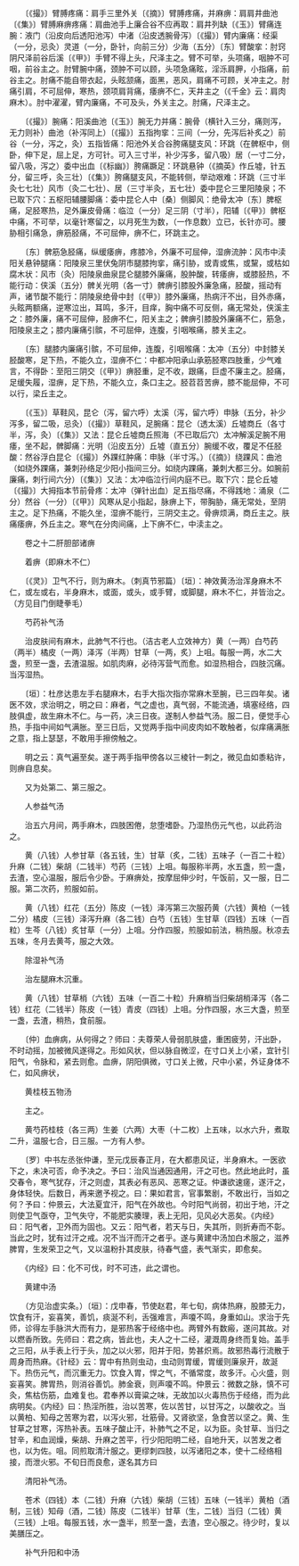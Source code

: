 <!-- { "loadSidebar": true } -->
　　〔《撮》〕臂膊疼痛：肩手三里外关〔《摘》〕臂膊疼痛，并麻痹：肩肩井曲池〔《集》〕臂膊麻痹疼痛：肩曲池手上廉合谷不应再取：肩井列缺〔《玉》〕臂痛连腕：液门（沿皮向后透阳池泻）中渚（沿皮透腕骨泻）〔《撮》〕臂内廉痛：经渠（一分，忌灸）灵道（一分，卧针，向前三分）少海（五分）〔东〕臂酸挛：肘窍阴尺泽前谷后溪〔《甲》〕手臂不得上头，尺泽主之。臂不可举，头项痛，咽肿不可咽，前谷主之。肘臂腕中痛，颈肿不可以顾，头项急痛眩，淫泺肩胛，小指痛，前谷主之。肘痛不能自带衣起，头眩颔痛，面黑，恶风，肩痛不可顾，关冲主之。肘痛引肩，不可屈伸，寒热，颈项肩背痛，痿痹不仁，天井主之（《千金》云：肩肉麻木）。肘中濯濯，臂内廉痛，不可及头，外关主之。肘痛，尺泽主之。

　　〔《撮》〕腕痛：阳溪曲池〔《玉》〕腕无力并痛：腕骨（横针入三分，痛则泻，无力则补）曲池（补泻同上）〔《撮》〕五指拘挛：三间（一分，先泻后补炙之）前谷（一分，泻之，灸）五指皆痛：阳池外关合谷胯痛腿支风：环跳（在髀枢中，侧卧，伸下足，屈上足，方可针。可入三寸半，补少泻多，留八吸）居（一寸二分，留八吸，泻之）委中出血〔《标幽》〕胯痛蹶足：环跳悬钟（《摘英》作丘墟，针五分，留三呼，灸三壮）〔《集》〕胯痛腿支风，不能转侧，举动艰难：环跳（三寸半灸七七壮）风市（灸二七壮）、居（三寸半灸，五七壮）委中昆仑三里阳陵泉；不已取下穴：五枢阳辅腰脚痛：委中昆仑人中〔桑〕侧脚风：绝骨太冲〔东〕脾枢痛，足胫寒热，足外廉皮骨痛：临泣（一分）足三阴（寸半），阳辅〔《甲》〕髀枢中痛，不可举，以毫针寒留之，以月死生为数，（一作息数）立已，长针亦可。腰胁相引痛急，痹筋胫痛，不可屈伸，痹不仁，环跳主之。

　　〔东〕髀筋急胫痛，纵缓痿痹，疼膝冷，外廉不可屈伸，湿痹流肿：风市中渎阳关悬钟腿痛：阳陵泉三里伏兔阴市腿膝拘挛，痛引胁，或青或焦，或黧，或枯如腐木状：风市（灸）阳陵泉曲泉昆仑腿膝外廉痛，股肿酸，转痿痹，或膝胫热，不能行动：侠溪（五分）髀关光明（各一寸）髀痹引膝股外廉急痛，胫酸，摇动有声，诸节酸不能行：阴陵泉绝骨中封〔《甲》〕膝外廉痛，热病汗不出，目外赤痛，头眩两额痛，逆寒泣出，耳鸣，多汗，目痒，胸中痛不可反侧，痛无常处，侠溪主之：膝外廉，痛不可屈伸，胫痹不仁，阳关主之；髀痹引膝股外廉痛不仁，筋急，阳陵泉主之；膝内廉痛引髌，不可屈伸，连腹，引咽喉痛，膝关主之。

　　〔东〕腿膝内廉痛引髌，不可屈伸，连腹，引咽喉痛：太冲（五分）中封膝关胫酸寒，足下热，不能久立，湿痹不仁：中都冲阳承山承筋胫寒四肢重，少气难言，不得卧：至阳三阴交〔《甲》〕痹胫重，足不收，跟痛，巨虚不廉主之。胫痛，足缓失履，湿痹，足下热，不能久立，条口主之。胫苕苕苦痹，膝不能屈伸，不可以行，梁丘主之。

　　〔《玉》〕草鞋风，昆仑（泻，留六呼）太溪（泻，留六呼）申脉（五分，补少泻多，留二吸，忌灸）〔《撮》〕草鞋风，足腕痛：昆仑（透太溪）丘墟商丘（各寸半，泻，灸）〔《集》〕又法：昆仑丘墟商丘照海（不已取后穴）太冲解溪足腕不用痿，坐不起，髀脚痛：光明（沿皮五分）丘墟（直五分）腕缓不收，覆足不任胫酸：然谷浮白昆仑〔《撮》〕外踝红肿痛：申脉（半寸泻。）〔《摘》〕绕踝风：曲池（如绕外踝痛，兼刺孙络足少阳小指间三分。如绕内踝痛，兼刺大都三分。如腕前廉痛，刺行间六分）〔《集》〕又法：太冲临泣行间内庭不已。取下穴：昆仑丘墟〔《撮》〕大拇指本节前骨疼：太冲（弹针出血）足五指尽痛，不得践地：涌泉（二分）然谷（一分）〔《甲》〕风寒从足小指起，脉痹上下，带胸胁，痛无常处，至阴主之。足下热痛，不能久坐，湿痹不能行，三阴交主之。骨痹烦满，商丘主之。肤痛痿痹，外丘主之。寒气在分肉间痛，上下痹不仁，中渎主之。

　　卷之十二肝胆部诸痹

　　着痹（即麻木不仁）

　　〔《灵》〕卫气不行，则为麻木。（刺真节邪篇）〔垣〕：神效黄汤治浑身麻木不仁，或左或右，半身麻木，或面，或头，或手臂，或脚腿，麻木不仁，并皆治之。（方见目门倒睫拳毛）

　　芍药补气汤

　　治皮肤间有麻木，此肺气不行也。（洁古老人立效神方）黄（一两）白芍药（两半）橘皮（一两）泽泻（半两）甘草（一两，炙）上咀。每服一两，水二大盏，煎至一盏，去渣温服。如肌肉麻，必待泻营气而愈。如湿热相合，四肢沉痛。当泻湿热。

　　〔垣〕：杜彦达患左手右腿麻木，右手大指次指亦常麻木至腕，已三四年矣。诸医不效，求治明之，明之曰：麻者，气之虚也，真气弱，不能流通，填塞经络，四肢俱虚，故生麻木不仁。与一药，决三日夜。遂制人参益气汤。服二日，便觉手心热，手指中间如气满胀。至三日后，又觉两手指中间皮肉如不敢触者，似痒痛满胀之意，指上瑟瑟，不敢用手擦傍触之。

　　明之云：真气遍至矣。遂于两手指甲傍各以三棱针一刺之，微见血如黍粘许，则痹自息矣。

　　又为处第二、第三服之。

　　人参益气汤

　　治五六月间，两手麻木，四肢困倦，怠堕嗜卧。乃湿热伤元气也，以此药治之。

　　黄（八钱）人参甘草（各五钱，生）甘草（炙，二钱）五味子（一百二十粒）升麻（二钱）柴胡（二钱半）芍药（三钱）上咀。每服称半两，水五盏，煎一盏，去渣，空心温服，服后令少卧。于麻痹处，按摩屈伸少时，午饭前，又一服，日二服。第二次药，煎服如前。

　　黄（八钱）红花（五分）陈皮（一钱）泽泻第三次服药黄（六钱）黄柏（一钱二分）橘皮（三钱）泽泻升麻（各二钱）白芍（五钱）生甘草（四钱）五味（一百粒）生芩（八钱）炙甘草（一分）上咀。分作四服，煎服如前法，稍热服。秋凉去五味，冬月去黄芩，服之大效。

　　除湿补气汤

　　治左腿麻木沉重。

　　黄（八钱）甘草梢（六钱）五味（一百二十粒）升麻梢当归柴胡梢泽泻（各二钱）红花（二钱半）陈皮（一钱）青皮（四钱）上咀。分作四服，水三大盏，煎至一盏，去渣，稍热，食前服。

　　〔仲〕血痹病，从何得之？师曰：夫尊荣人骨弱肌肤盛，重困疲劳，汗出卧，不时动摇，加被微风遂得之。形如风状，但以脉自微涩，在寸口关上小紧，宜针引阳气，令脉和，紧去则愈。血痹，阴阳俱微，寸口关上微，尺中小紧，外证身体不仁，如风痹状，

　　黄桂枝五物汤

　　主之。

　　黄芍药桂枝（各三两）生姜（六两）大枣（十二枚）上五味，以水六升，煮取二升，温服七合，日三服。一方有人参。

　　〔罗〕中书左丞张仲谦，至元戊辰春正月，在大都患风证，半身麻木。一医欲下之，未决可否，命予决之。予曰：治风当通因通用，汗之可也。然此地此时，虽交春令，寒气犹存，汗之则虚，其表必有恶风、恶寒之证。仲谦欲速瘥，遂汗之，身体轻快。后数日，再来邀予视之。曰：果如君言，官事繁剧，不敢出行，当如之何？予曰：仲景云，大法夏宜汗，阳气在外故也。今时阳气尚弱，初出于地，汗之则使卫气亟夺，卫气失守，不能肥实腠理，表上无阳，见风必大恶矣。《内经》曰：阳气者，卫外而为固也。又云：阳气者，若天与日，失其所，则折寿而不彰。当此之时，犹有过汗之戒。况不当汗而汗之者乎。遂与黄建中汤加白术服之，滋养脾胃，生发荣卫之气，又以温粉扑其皮肤，待春气盛，表气渐实，即愈矣。

　　《内经》曰：化不可伐，时不可违，此之谓也。

　　黄建中汤

　　（方见治虚实条。）〔垣〕：戊申春，节使赵君，年七旬，病体热麻，股膝无力，饮食有汗，妄喜笑，善饥，痰涎不利，舌强难言，声嗄不鸣，身重如山。求治于先师，诊得左手脉洪大而有力，是邪热客于经络中也。两臂外有数瘢，遂问其故。对以燃香所致。先师曰：君之病，皆此也，夫人之十二经，灌溉周身终而复始。盖手之三阳，从手表上行于头，加之以火邪，阳并于阳，势甚炽焉。故邪热毒行流散于周身而热麻。《针经》云：胃中有热则虫动，虫动则胃缓，胃缓则廉泉开，故涎下。热伤元气，而沉重无力。饮食入胃，悍之气，不循常度，故多汗。心火盛，则妄喜笑。脾胃热，则消谷善饥。肺金衰，则声嗄不鸣。仲景云：微数之脉，慎不可灸，焦枯伤筋，血难复也。君奉养以膏粱之味，无故加以火毒热伤于经络，而为此病明矣。《内经》曰：热淫所胜，治以苦寒，佐以苦甘，以甘泻之，以酸收之。当以黄柏、知母之苦寒为君，以泻火邪，壮筋骨。又肾欲坚，急食苦以坚之。黄、生甘草之甘寒，泻热补表。五味子酸止汗，补肺气之不足，以为臣。灸甘草、当归之甘辛，和血润燥，柴胡、升麻之苦平，行少阳阳明二经，自地升天，以苦发之者也，以为佐。咀。同煎取清汁服之。更缪刺四肢，以泻诸阳之本，使十二经络相接，而泄火邪。不旬日而良愈，遂名其方曰

　　清阳补气汤。

　　苍术（四钱）本（二钱）升麻（六钱）柴胡（三钱）五味（一钱半）黄柏（酒制，三钱）知母（酒，二钱）陈皮（二钱半）甘草（生，二钱）当归（二钱）黄（三钱）上咀。每服五钱，水一盏半，煎至一盏，去渣，空心服之。待少时，复以美膳压之。

　　补气升阳和中汤

